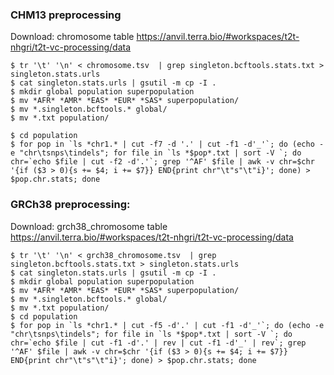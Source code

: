 ### CHM13 preprocessing

Download: chromosome table
https://anvil.terra.bio/#workspaces/t2t-nhgri/t2t-vc-processing/data

```
$ tr '\t' '\n' < chromosome.tsv  | grep singleton.bcftools.stats.txt > singleton.stats.urls
$ cat singleton.stats.urls | gsutil -m cp -I .
$ mkdir global population superpopulation
$ mv *AFR* *AMR* *EAS* *EUR* *SAS* superpopulation/
$ mv *.singleton.bcftools.* global/
$ mv *.txt population/

$ cd population
$ for pop in `ls *chr1.* | cut -f7 -d '.' | cut -f1 -d'_'`; do (echo -e "chr\tsnps\tindels"; for file in `ls *$pop*.txt | sort -V `; do chr=`echo $file | cut -f2 -d'.'`; grep '^AF' $file | awk -v chr=$chr '{if ($3 > 0){s += $4; i += $7}} END{print chr"\t"s"\t"i}'; done) > $pop.chr.stats; done
```




### GRCh38 preprocessing:

Download: grch38_chromosome table
https://anvil.terra.bio/#workspaces/t2t-nhgri/t2t-vc-processing/data

```
$ tr '\t' '\n' < grch38_chromosome.tsv  | grep singleton.bcftools.stats.txt > singleton.stats.urls
$ cat singleton.stats.urls | gsutil -m cp -I .
$ mkdir global population superpopulation
$ mv *AFR* *AMR* *EAS* *EUR* *SAS* superpopulation/
$ mv *.singleton.bcftools.* global/
$ mv *.txt population/
$ cd population
$ for pop in `ls *chr1.* | cut -f5 -d'.' | cut -f1 -d'_'`; do (echo -e "chr\tsnps\tindels"; for file in `ls *$pop*.txt | sort -V `; do chr=`echo $file | cut -f1 -d'.' | rev | cut -f1 -d'_' | rev`; grep '^AF' $file | awk -v chr=$chr '{if ($3 > 0){s += $4; i += $7}} END{print chr"\t"s"\t"i}'; done) > $pop.chr.stats; done
```


